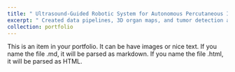 ```yaml
---
title: " Ultrasound-Guided Robotic System for Autonomous Percutaneous Intervention"
excerpt: " Created data pipelines, 3D organ maps, and tumor detection algorithms for a surgical robotics system, culminating in a submission to ICRA 2025.<br/><img src='/images/500x300.png'>"
collection: portfolio
---
```


This is an item in your portfolio. It can be have images or nice text. If you name the file .md, it will be parsed as markdown. If you name the file .html, it will be parsed as HTML. 
